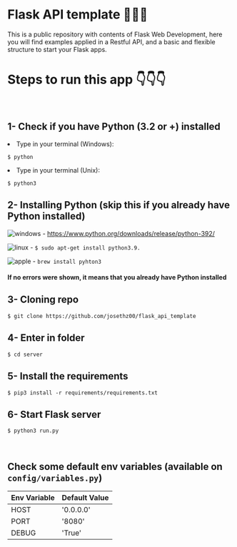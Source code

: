 # Flask API template 🤯🤯🤯
This is a public repository with contents of Flask Web Development, here you will find examples applied in a Restful API, and a basic and flexible structure to start your Flask apps.
<br />
<h1>Steps to run this app 👇👇👇</h1>
<br />

1- Check if you have Python (3.2 or +) installed
-----------------------------------

<li>Type in your terminal (Windows):</li>

```
$ python
```

<li>Type in your terminal (Unix):</li>

```
$ python3
```

2- Installing Python (skip this if you already have Python installed)
-----------------------------------

<img src="https://i.ibb.co/LZKFrJR/windows.png" alt="windows" border="0"> - https://www.python.org/downloads/release/python-392/

<img src="https://i.ibb.co/jwRSGyv/linux.png" alt="linux" border="0"> - ``` $ sudo apt-get install python3.9. ```

<img src="https://i.ibb.co/N1m6pmM/apple.png" alt="apple" border="0"> - ``` brew install pyhton3 ```

<h4>If no errors were shown, it means that you already have Python installed</h4>

3- Cloning repo
-----------------------------------

```
$ git clone https://github.com/josethz00/flask_api_template
```

4- Enter in folder
-----------------------------------

```
$ cd server
```

5- Install the requirements
-----------------------------------

```
$ pip3 install -r requirements/requirements.txt
```

6- Start Flask server
-----------------------------------

```
$ python3 run.py
```

<br />

## Check some default env variables (available on ``` config/variables.py ```)

| Env Variable  | Default Value |
| ------------- | ------------- |
| HOST  | '0.0.0.0'  |
| PORT  | '8080' |
| DEBUG | 'True' |
